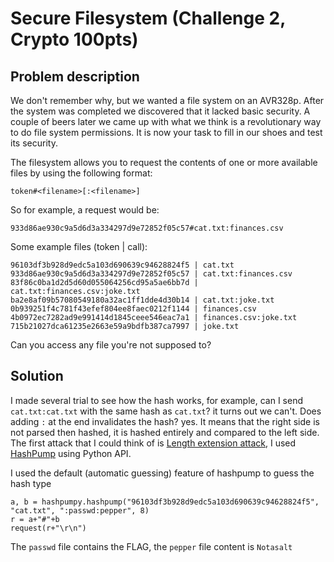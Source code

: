 # Secure Filesystem (Challenge 2, Crypto 100pts)

## Problem description

We don't remember why, but we wanted a file system on an AVR328p. After the system was completed we discovered that it lacked basic security. A couple of beers later we came up with what we think is a revolutionary way to do file system permissions. It is now your task to fill in our shoes and test its security.

The filesystem allows you to request the contents of one or more available files by using the following
format:

    token#<filename>[:<filename>]

So for example, a request would be:

    933d86ae930c9a5d6d3a334297d9e72852f05c57#cat.txt:finances.csv

Some example files (token | call):

    96103df3b928d9edc5a103d690639c94628824f5 | cat.txt
    933d86ae930c9a5d6d3a334297d9e72852f05c57 | cat.txt:finances.csv
    83f86c0ba1d2d5d60d055064256cd95a5ae6bb7d | cat.txt:finances.csv:joke.txt
    ba2e8af09b57080549180a32ac1ff1dde4d30b14 | cat.txt:joke.txt
    0b939251f4c781f43efef804ee8faec0212f1144 | finances.csv
    4b0972ec7282ad9e991414d1845ceee546eac7a1 | finances.csv:joke.txt
    715b21027dca61235e2663e59a9bdfb387ca7997 | joke.txt

Can you access any file you're not supposed to?


## Solution

I made several trial to see how the hash works, for example, can I send `cat.txt:cat.txt` with the same hash as `cat.txt`? it turns out we can't. Does adding `:` at the end invalidates the hash? yes. It means that the right side is not parsed then hashed, it is hashed entirely and compared to the left side. The first attack that I could think of is [Length extension attack](https://en.wikipedia.org/wiki/Length_extension_attack), I used [HashPump](https://github.com/bwall/HashPump) using Python API.

I used the default (automatic guessing) feature of hashpump to guess the hash type

    a, b = hashpumpy.hashpump("96103df3b928d9edc5a103d690639c94628824f5", "cat.txt", ":passwd:pepper", 8)
    r = a+"#"+b
    request(r+"\r\n")

The `passwd` file contains the FLAG, the `pepper` file content is `Notasalt`

